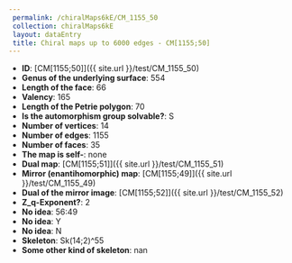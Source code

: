 ```yaml
--- 
 permalink: /chiralMaps6kE/CM_1155_50 
 collection: chiralMaps6kE
 layout: dataEntry
 title: Chiral maps up to 6000 edges - CM[1155;50]
---
```


- **ID**: [CM[1155;50]]({{ site.url }}/test/CM_1155_50)
- **Genus of the underlying surface**: 554
- **Length of the face**: 66
- **Valency**: 165
- **Length of the Petrie polygon**: 70
- **Is the automorphism group solvable?**: S
- **Number of vertices**: 14
- **Number of edges**: 1155
- **Number of faces**: 35
- **The map is self-**: none
- **Dual map**: [CM[1155;51]]({{ site.url }}/test/CM_1155_51)
- **Mirror (enantihomorphic) map**: [CM[1155;49]]({{ site.url }}/test/CM_1155_49)
- **Dual of the mirror image**: [CM[1155;52]]({{ site.url }}/test/CM_1155_52)
- **Z_q-Exponent?**: 2
- **No idea**:  56:49
- **No idea**: Y
- **No idea**: N
- **Skeleton**: Sk(14;2)^55
- **Some other kind of skeleton**: nan
